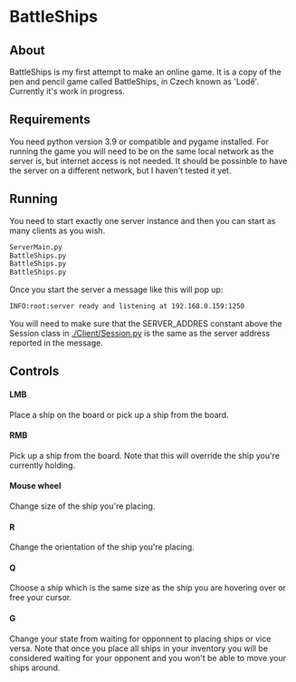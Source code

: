 # BattleShips

## About
BattleShips is my first attempt to make an online game. It is a copy of the pen and pencil game called BattleShips, in Czech known as 'Lodě'. 
Currently it's work in progress.

## Requirements
You need python version 3.9 or compatible and pygame installed.
For running the game you will need to be on the same local network as the server is, but internet access is not needed.
It should be possinble to have the server on a different network, but I haven't tested it yet.

## Running
You need to start exactly one server instance and then you can start as many clients as you wish.
```cmd
ServerMain.py
BattleShips.py
BattleShips.py
BattleShips.py
```

Once you start the server a message like this will pop up:
```cmd
INFO:root:server ready and listening at 192.168.0.159:1250
```
You will need to make sure that the SERVER_ADDRES constant above the Session class in [./Client/Session.py](./Client/Session.py) is the same as the server address reported in the message.

## Controls
#### LMB
Place a ship on the board or pick up a ship from the board.
#### RMB
Pick up a ship from the board. Note that this will override the ship you're currently holding.
#### Mouse wheel
Change size of the ship you're placing.
#### R
Change the orientation of the ship you're placing.
#### Q
Choose a ship which is the same size as the ship you are hovering over or free your cursor.
#### G
Change your state from waiting for opponnent to placing ships or vice versa.
Note that once you place all ships in your inventory you will be considered waiting for your opponent and you won't be able to move your ships around.
